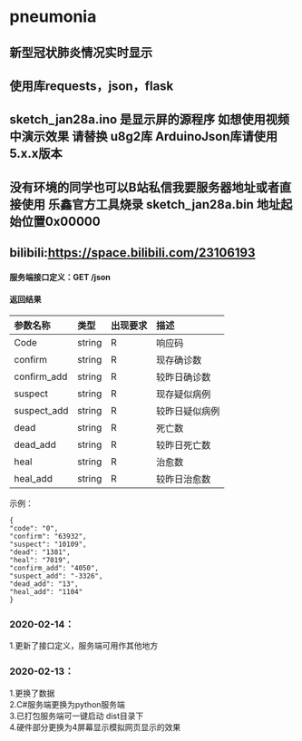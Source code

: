 # pneumonia
## 新型冠状肺炎情况实时显示  
## 使用库requests，json，flask  
## sketch_jan28a.ino 是显示屏的源程序  如想使用视频中演示效果 请替换 u8g2库  ArduinoJson库请使用5.x.x版本  
## 没有环境的同学也可以B站私信我要服务器地址或者直接使用 乐鑫官方工具烧录 sketch_jan28a.bin 地址起始位置0x00000  
## bilibili:https://space.bilibili.com/23106193
#### 服务端接口定义：GET  /json
####  返回结果

参数名称						|类型		|出现要求	|描述  
:----						|:---		|:------	|:---	
Code						|string		|R			|响应码
confirm							|string		|R			|现存确诊数
confirm_add						|string		|R			|较昨日确诊数
suspect				|string		|R			|现存疑似病例
suspect_add				|string		|R			|较昨日疑似病例
dead				|string		|R			|死亡数
dead_add					|string		|R			|较昨日死亡数
heal				|string		|R			|治愈数
heal_add					|string		|R			|较昨日治愈数



示例：

```
{
"code": "0",
"confirm": "63932",
"suspect": "10109",
"dead": "1381",
"heal": "7019",
"confirm_add": "4050",
"suspect_add": "-3326", 
"dead_add": "13", 
"heal_add": "1104"
}
```  
### 2020-02-14：  
1.更新了接口定义，服务端可用作其他地方  
### 2020-02-13：  
1.更换了数据  
2.C#服务端更换为python服务端  
3.已打包服务端可一键启动 dist目录下  
4.硬件部分更换为4屏幕显示模拟网页显示的效果  
